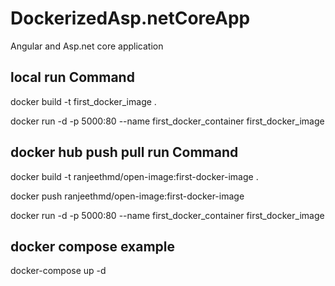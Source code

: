 # DockerizedAsp.netCoreApp
 Angular and Asp.net core application

## local run Command
docker build -t first_docker_image .

docker run -d  -p 5000:80 --name first_docker_container first_docker_image


## docker hub push pull run Command
docker build -t ranjeethmd/open-image:first-docker-image .

docker push ranjeethmd/open-image:first-docker-image

docker run -d  -p 5000:80 --name first_docker_container first_docker_image

## docker compose example
docker-compose up -d